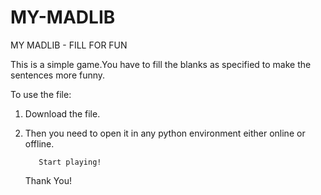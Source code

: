 # MY-MADLIB

MY MADLIB - FILL FOR FUN

This is a simple game.You have to fill the blanks as specified to make the sentences more funny.

To use the file:

1. Download the file.
2. Then you need to open it in any python environment either online or offline.
          
          Start playing!
          
      Thank You!
